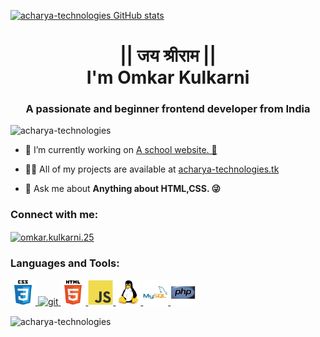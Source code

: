 [![acharya-technologies GitHub stats](https://github-readme-stats.vercel.app/api?username=acharya-technologies)](https://github.com/anuraghazra/github-readme-stats)

<h1 align="center">|| जय श्रीराम ||<br>I'm Omkar Kulkarni</h1>
<h3 align="center">A passionate and beginner frontend developer from India</h3>

<p align="left"> <img src="https://komarev.com/ghpvc/?username=acharya-technologies&label=Profile%20views&color=0e75b6&style=flat" alt="acharya-technologies" /> </p>

- 🔭 I’m currently working on [A school website. 🏫](https://koutukvs.cf)

- 👨‍💻 All of my projects are available at [acharya-technologies.tk](acharya-technologies.tk)

- 💬 Ask me about **Anything about HTML,CSS. 😜**

<h3 align="left">Connect with me:</h3>
<p align="left">
<a href="https://instagram.com/omkar.kulkarni.25" target="blank"><img align="center" src="https://raw.githubusercontent.com/rahuldkjain/github-profile-readme-generator/master/src/images/icons/Social/instagram.svg" alt="omkar.kulkarni.25" height="30" width="40" /></a>
</p>

<h3 align="left">Languages and Tools:</h3>
<p align="left"> <a href="https://www.w3schools.com/css/" target="_blank" rel="noreferrer"> <img src="https://raw.githubusercontent.com/devicons/devicon/master/icons/css3/css3-original-wordmark.svg" alt="css3" width="40" height="40"/> </a> <a href="https://git-scm.com/" target="_blank" rel="noreferrer"> <img src="https://www.vectorlogo.zone/logos/git-scm/git-scm-icon.svg" alt="git" width="40" height="40"/> </a> <a href="https://www.w3.org/html/" target="_blank" rel="noreferrer"> <img src="https://raw.githubusercontent.com/devicons/devicon/master/icons/html5/html5-original-wordmark.svg" alt="html5" width="40" height="40"/> </a> <a href="https://developer.mozilla.org/en-US/docs/Web/JavaScript" target="_blank" rel="noreferrer"> <img src="https://raw.githubusercontent.com/devicons/devicon/master/icons/javascript/javascript-original.svg" alt="javascript" width="40" height="40"/> </a> <a href="https://www.linux.org/" target="_blank" rel="noreferrer"> <img src="https://raw.githubusercontent.com/devicons/devicon/master/icons/linux/linux-original.svg" alt="linux" width="40" height="40"/> </a> <a href="https://www.mysql.com/" target="_blank" rel="noreferrer"> <img src="https://raw.githubusercontent.com/devicons/devicon/master/icons/mysql/mysql-original-wordmark.svg" alt="mysql" width="40" height="40"/> </a> <a href="https://www.php.net" target="_blank" rel="noreferrer"> <img src="https://raw.githubusercontent.com/devicons/devicon/master/icons/php/php-original.svg" alt="php" width="40" height="40"/> </a> </p>

<p><img align="center" src="https://github-readme-stats.vercel.app/api/top-langs?username=acharya-technologies&show_icons=true&locale=en&layout=compact" alt="acharya-technologies" /></p>
